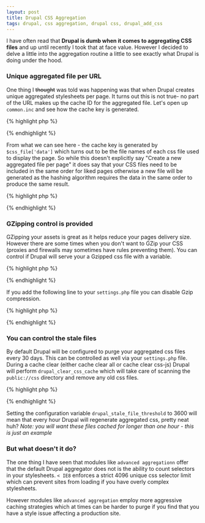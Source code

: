 ```yaml
---
layout: post
title: Drupal CSS Aggregation
tags: drupal, css aggregation, drupal css, drupal_add_css
---
```


I have often read that **Drupal is dumb when it comes to aggregating CSS files** and up until recently I took that at face value. However I decided to delve a little into the aggregation routine a little to see exactly what Drupal is doing under the hood.

### Unique aggregated file per URL

One thing I <del>thought</del> was told was happening was that when Drupal creates unique aggregated stylesheets per page. It turns out this is not true- no part of the URL makes up the cache ID for the aggregated file. Let's open up `common.inc` and see how the cache key is generated.

{% highlight php %}
<?php
function drupal_build_css_cache($css) {
  # .. snip
  $css_data = array();
  foreach ($css as $css_file) {
    $css_data[] = $css_file['data'];
  }
  $key = hash('sha256', serialize($css_data));

  # ... snip
  // Save the updated map.
  $map[$key] = $uri;
  variable_set('drupal_css_cache_files', $map);
}
?>
{% endhighlight %}

From what we can see here - the cache key is generated by `$css_file['data']` which turns out to be the file names of each css file used to display the page. So while this doesn't explicitly say "Create a new aggregated file per page" it does say that your CSS files need to be included in the same order for liked pages otherwise a new file will be generated as the hashing algorithm requires the data in the same order to produce the same result.

{% highlight php %}
<?php
$array = array('test', 'test2', 'test3');
// bool (false)
var_dump(hash('sha256', serialize($array)) == hash('sha256', serialize(array_reverse($array))));
?>
{% endhighlight %}

### GZipping control is provided

GZipping your assets is great as it helps reduce your pages delivery size. However there are some times when you don't want to GZip your CSS (proxies and firewalls may sometimes have rules preventing them). You can control if Drupal will serve your a Gzipped css file with a variable.

{% highlight php %}
<?php
  if (variable_get('css_gzip_compression', TRUE) && variable_get('clean_url', 0) && extension_loaded('zlib')) {
    # ... snip
?>
{% endhighlight %}

If you add the following line to your `settings.php` file you can disable Gzip compression.

{% highlight php %}
<?php
// settings.php
$conf['css_gzip_compression'] = FALSE;
?>
{% endhighlight %}

### You can control the stale files

By default Drupal will be configured to purge your aggregated css files every 30 days. This can be controlled as well via your `settings.php` file. During a cache clear (either cache clear all or cache clear css-js) Drupal will perform `drupal_clear_css_cache` which will take care of scanning the `public://css` directory and remove any old css files.

{% highlight php %}
<?php
// settings.php
$conf['drupal_stale_file_threshold'] = 3600;
?>
{% endhighlight %}

Setting the configuration variable `drupal_stale_file_threshold` to 3600 will mean that every hour Drupal will regenerate aggregated css, pretty neat huh? *Note: you will want these files cached for longer than one hour - this is just an example*

### But what doesn't it do?

The one thing I have seen that modules like `advanced aggregationn` offer that the default Drupal aggregator does not is the ability to count selectors in your stylesheets. `< IE8` enforces a strict 4096 unique css selector limit which can prevent sites from loading if you have overly complex stylesheets.

However modules like `advanced aggregation` employ more aggressive caching strategies which at times can be harder to purge if you find that you have a style issue affecting a production site.